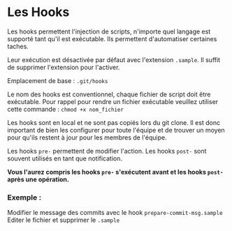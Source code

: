 # Les Hooks

Les hooks permettent l'injection de scripts, n'importe quel langage est supporté tant qu'il est exécutable. Ils permettent d'automatiser certaines taches.

Leur exécution est désactivée par défaut avec l'extension `.sample`. Il suffit de supprimer l'extension pour l'activer.

Emplacement de base : `.git/hooks`

Le nom des hooks est conventionnel, chaque fichier de script doit être exécutable. Pour rappel pour rendre un fichier exécutable veuillez utiliser cette commande : ````chmod +x nom_fichier````


Les hooks sont en local et ne sont pas copiés lors du git clone. Il est donc important de bien les configurer pour toute l'équipe et de trouver un moyen pour qu'ils restent à jour pour les membres de l'équipe.

Les hooks `pre-` permettent de modifier l'action.
Les hooks `post-` sont souvent utilisés en tant que notification.

**Vous l'aurez compris les hooks `pre-` s'exécutent avant et les hooks `post-` après une opération.**

### Exemple :

Modifier le message des commits avec le hook `prepare-commit-msg.sample`
Editer le fichier et supprimer le `.sample`

